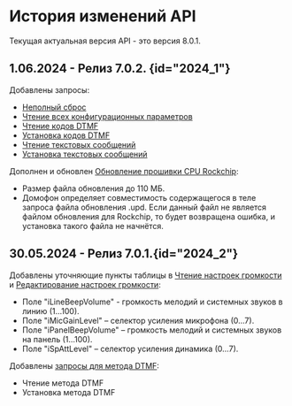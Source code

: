 # История изменений API

<note>
Текущая актуальная версия API - это версия 8.0.1.
</note>

## 1.06.2024 - Релиз 7.0.2. {id="2024_1"}

Добавлены запросы: 
- [Неполный сброс](Неполный-сброс.md)
- [Чтение всех конфигурационных параметров](Чтение-всех-конфигурационных-параметров.md)
- [Чтение кодов DTMF](Коды-DTMF.md)
- [Установка кодов DTMF](Коды-DTMF.md)
- [Чтение текстовых сообщений](Текстовые-сообщения.md)
- [Установка текстовых сообщений](Текстовые-сообщения.md)

Дополнен и обновлен [Обновление прошивки CPU Rockchip](Обноваление-прошивки-CPU-RockChip.md):
- Размер файла обновления до 110 МБ.
- Домофон определяет совместимость содержащегося в теле запроса файла обновления .upd. Если данный файл не является файлом обновления для Rockchip, то будет возвращена ошибка, и установка такого файла не начнётся.

## 30.05.2024 - Релиз 7.0.1.{id="2024_2"}

Добавлены уточняющие пункты таблицы в [Чтение настроек громкости](Настройки-громкости.md) и [Редактирование настроек громкости](Настройки-громкости.md):
- Поле "iLineBeepVolume" - громкость мелодий и системных звуков в линию (1…100). 
- Поле "iMicGainLevel" – селектор усиления микрофона (0…7). 
- Поле "iPanelBeepVolume" – громкость мелодий и системных звуков на панель (1...100). 
- Поле "iSpAttLevel" – селектор усиления динамика (0…7).

Добавлены [запросы для метода DTMF](DTMF.md):
- Чтение метода DTMF
- Установка метода DTMF 
